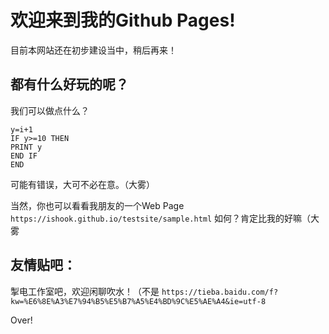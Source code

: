 # 欢迎来到我的Github Pages!
目前本网站还在初步建设当中，稍后再来！

## 都有什么好玩的呢？
我们可以做点什么？
``` i=0
y=i+1
IF y>=10 THEN
PRINT y
END IF
END 
```
可能有错误，大可不必在意。（大雾）

当然，你也可以看看我朋友的一个Web Page
``` https://ishook.github.io/testsite/sample.html ```
如何？肯定比我的好嘛（大雾

## 友情贴吧：
掣电工作室吧，欢迎闲聊吹水！（不是
``` https://tieba.baidu.com/f?kw=%E6%8E%A3%E7%94%B5%E5%B7%A5%E4%BD%9C%E5%AE%A4&ie=utf-8 ```

Over!
